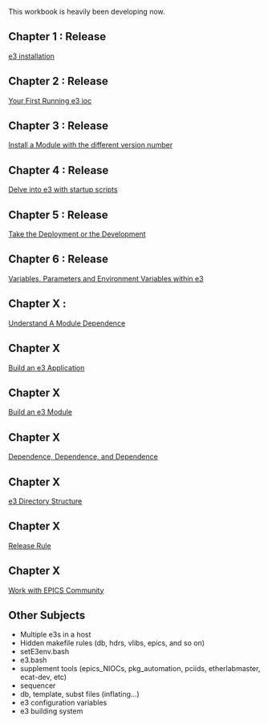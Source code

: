 This workbook is heavily been developing now. 


## Chapter 1 : Release
[e3 installation](chapter1.md)

## Chapter 2 : Release
[Your First Running e3 ioc](chapter2.md)

## Chapter 3 : Release
[Install a Module with the different version number](chapter3.md)

## Chapter 4 : Release
[Delve into e3 with startup scripts](chapter4.md)

## Chapter 5 : Release
[Take the Deployment or the Development](chapter5.md)

## Chapter 6 : Release
[Variables, Parameters and Environment Variables within e3](chapter6.md)

## Chapter X : 
[Understand A Module Dependence](6.md)

## Chapter X
[Build an e3 Application](7.md)

## Chapter X
[Build an e3 Module](8.md)

## Chapter X
[Dependence, Dependence, and Dependence](9.md)

## Chapter X
[e3 Directory Structure](10.md)

## Chapter X
[Release Rule](11.md)

## Chapter X
[Work with EPICS Community](12.md)




## Other Subjects 
* Multiple e3s in a host
* Hidden makefile rules (db, hdrs, vlibs, epics, and so on)
* setE3env.bash
* e3.bash
* supplement tools (epics_NIOCs, pkg_automation, pciids, etherlabmaster, ecat-dev, etc)
* sequencer
* db, template, subst files (inflating...)
* e3 configuration variables
* e3 building system
